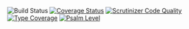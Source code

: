 ![Build Status](https://github.com/simplesamlphp/simplesamlphp-module-consent/workflows/CI/badge.svg?branch=master)
[![Coverage Status](https://codecov.io/gh/simplesamlphp/simplesamlphp-module-consent/branch/master/graph/badge.svg)](https://codecov.io/gh/simplesamlphp/simplesamlphp-module-consent)
[![Scrutinizer Code Quality](https://scrutinizer-ci.com/g/simplesamlphp/simplesamlphp-module-consent/badges/quality-score.png?b=master)](https://scrutinizer-ci.com/g/simplesamlphp/simplesamlphp-module-consent/?branch=master)
[![Type Coverage](https://shepherd.dev/github/simplesamlphp/simplesamlphp-module-consent/coverage.svg)](https://shepherd.dev/github/simplesamlphp/simplesamlphp-module-consent)
[![Psalm Level](https://shepherd.dev/github/simplesamlphp/simplesamlphp-module-consent/level.svg)](https://shepherd.dev/github/simplesamlphp/simplesamlphp-module-consent)

